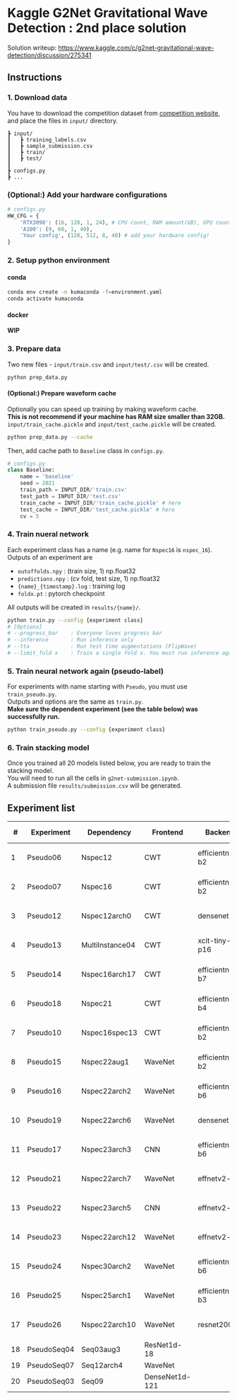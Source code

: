 # Kaggle G2Net Gravitational Wave Detection : 2nd place solution
Solution writeup: https://www.kaggle.com/c/g2net-gravitational-wave-detection/discussion/275341

## Instructions
### 1. Download data
You have to download the competition dataset from [competition website](https://www.kaggle.com/c/g2net-gravitational-wave-detection/data), 
and place the files in `input/` directory.
```
┣ input/
┃   ┣ training_labels.csv
┃   ┣ sample_submission.csv
┃   ┣ train/
┃   ┣ test/
┃
┣ configs.py
┣ ...
```
### (Optional:) Add your hardware configurations
```python
# configs.py
HW_CFG = {
    'RTX3090': (16, 128, 1, 24), # CPU count, RAM amount(GB), GPU count, GPU RAM(GB)
    'A100': (9, 60, 1, 40), 
    'Your config', (128, 512, 8, 40) # add your hardware config!
}
```

### 2. Setup python environment
#### conda
```bash
conda env create -n kumaconda -f=environment.yaml
conda activate kumaconda
```
#### docker
**WIP**

### 3. Prepare data
Two new files - `input/train.csv` and `input/test/.csv` will be created. 
```bash
python prep_data.py
```
#### (Optional:) Prepare waveform cache
Optionally you can speed up training by making waveform cache.  
**This is not recommend if your machine has RAM size smaller than 32GB.**  
`input/train_cache.pickle` and `input/test_cache.pickle` will be created.
```bash
python prep_data.py --cache
```
Then, add cache path to `Baseline` class in `configs.py`.
```python
# configs.py
class Baseline:
    name = 'baseline'
    seed = 2021
    train_path = INPUT_DIR/'train.csv'
    test_path = INPUT_DIR/'test.csv'
    train_cache = INPUT_DIR/'train_cache.pickle' # here
    test_cache = INPUT_DIR/'test_cache.pickle' # here
    cv = 5
```

### 4. Train nueral network
Each experiment class has a name (e.g. name for `Nspec16` is `nspec_16`).  
Outputs of an experiment are
- `outoffolds.npy`  : (train size, 1) np.float32
- `predictions.npy` : (cv fold, test size, 1) np.float32
- `{name}_{timestamp}.log` : training log
- `foldx.pt`        : pytorch checkpoint


All outputs will be created in `results/{name}/`.
```bash
python train.py --config {experiment class}
# [Options]
# --progress_bar    : Everyone loves progress bar
# --inference       : Run inference only
# --tta             : Run test time augmentations (FlipWave)
# --limit_fold x    : Train a single fold x. You must run inference again by yourself.
```

### 5. Train neural network again (pseudo-label)
For experiments with name starting with `Pseudo`, you must use `train_pseudo.py`.  
Outputs and options are the same as `train.py`.  
**Make sure the dependent experiment (see the table below) was successfully run.**

```bash
python train_pseudo.py --config {experiment class}
```

### 6. Train stacking model
Once you trained all 20 models listed below, you are ready to train the stacking model.  
You will need to run all the cells in `g2net-submission.ipynb`.  
A submission file `results/submission.csv` will be generated.


## Experiment list

| #  | Experiment | Dependency      | Frontend | Backend         | Input size | CV      | Public LB | Private LB |
| -- | ---------- | --------------- | -------- | --------------- | ---------- | ------- | --------- | ---------- |
| 1  | Pseudo06   | Nspec12         | CWT      | efficientnet-b2 | 256 x 512  | 0.8779  | 0.8797    | 0.8782     |
| 2  | Pseodo07   | Nspec16         | CWT      | efficientnet-b2 | 128 x 1024 | 0.87841 | 0.8801    | 0.8787     |
| 3  | Pseudo12   | Nspec12arch0    | CWT      | densenet201     | 256 x 512  | 0.87762 | 0.8796    | 0.8782     |
| 4  | Pseudo13   | MultiInstance04 | CWT      | xcit-tiny-p16   | 384 x 768  | 0.87794 | 0.8800    | 0.8782     |
| 5  | Pseudo14   | Nspec16arch17   | CWT      | efficientnet-b7 | 128 x 1024 | 0.87957 | 0.8811    | 0.8800     |
| 6  | Pseudo18   | Nspec21         | CWT      | efficientnet-b4 | 256 x 1024 | 0.87942 | 0.8812    | 0.8797     |
| 7  | Pseudo10   | Nspec16spec13   | CWT      | efficientnet-b2 | 128 x 1024 | 0.87875 | 0.8802    | 0.8789     |
| 8  | Pseudo15   | Nspec22aug1     | WaveNet  | efficientnet-b2 | 128 x 1024 | 0.87846 | 0.8809    | 0.8794     |
| 9  | Pseudo16   | Nspec22arch2    | WaveNet  | efficientnet-b6 | 128 x 1024 | **0.87982** | 0.8823    | 0.8807     |
| 10 | Pseudo19   | Nspec22arch6    | WaveNet  | densenet201     | 128 x 1024 | 0.87831 | 0.8818    | 0.8804     |
| 11 | Pseudo17    | Nspec23arch3  | CNN            | efficientnet-b6 | 128 x 1024 | **0.87982** | 0.8823    | 0.8808     |
| 12 | Pseudo21    | Nspec22arch7  | WaveNet        | effnetv2-m      | 128 x 1024 | 0.87861 | **0.8831**    | **0.8815**     |
| 13 | Pseudo22    | Nspec23arch5  | CNN            | effnetv2-m      | 128 x 1024 | 0.87847 | 0.8817    | 0.8799     |
| 14 | Pseudo23    | Nspec22arch12 | WaveNet        | effnetv2-l      | 128 x 1024 | 0.87901 | 0.8829    | 0.8811     |
| 15 | Pseudo24    | Nspec30arch2  | WaveNet        | efficientnet-b6 | 128 x 1024 | 0.8797  | 0.8817    | 0.8805     |
| 16 | Pseudo25    | Nspec25arch1  | WaveNet        | efficientnet-b3 | 256 x 1024 | 0.87948 | 0.8820    | 0.8803     |
| 17 | Pseudo26    | Nspec22arch10 | WaveNet        | resnet200d      | 128 x 1024 | 0.87791 | 0.881     | 0.8797     |
| 18 | PseudoSeq04 | Seq03aug3     | ResNet1d-18    |                 | \-         | 0.87663 | 0.8804    | 0.8785     |
| 19 | PseudoSeq07 | Seq12arch4    | WaveNet        |                 | \-         | 0.87698 | 0.8796    | 0.8784     |
| 20 | PseudoSeq03 | Seq09         | DenseNet1d-121 |                 | \-         | 0.86826 | 0.8723    | 0.8703     |

